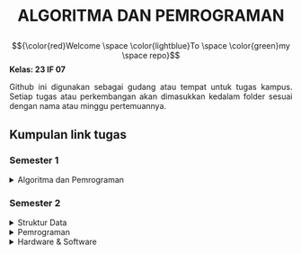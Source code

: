 # <P align=center>ALGORITMA DAN PEMROGRAMAN</P> #
$${\color{red}Welcome \space \color{lightblue}To \space \color{green}my \space repo}$$
<b>Kelas: 23 IF 07</b> <br>
<p style="text-align: justify">Github ini digunakan sebagai gudang atau tempat untuk tugas kampus. Setiap
tugas atau perkembangan akan dimasukkan kedalam folder sesuai dengan nama atau minggu pertemuannya.</p>


## Kumpulan link tugas ##
### Semester 1 ###
<details>
    <summary>Algoritma dan Pemrograman</summary> 
    
- [M2 - tugas lab   : Sisi miring segitiga](<Semester 1/M02Lab_Segitiga>)
- [M3 - tugas kelas : Notasi algoritma](<Semester 1/M3Kelas_Notasi>)
- [M3 - tugas lab   : Tabel menggunakan setw()](<Semester 1/M3Lab_Tabel>)
- [M4 - tugas kelas : Percabangan](<Semester 1/M4Kelas_Percabangan>)
- [M4 - tugas lab   : Angka terbesar](<Semester 1/M4Lab_AngkaTerbesar>)
- [M5 - tugas kelas : Angka prima](<Semester 1/M5Kelas_BilanganPrima>)
- [M5 - tugas lab   : Faktorial](<Semester 1/M5Lab_Faktorial>)
- [M6 - tugas lab   : Judul](<Semester 1/M6Lab_TabelJudul>)
- [M8 - tugas lab   : Palindrome](<Semester 1/M8Lab_Palindrome>)
- [M9 - tugas lab   : Putar Kalimat](<Semester 1/M9Lab_PutarKalimat>)
- [M10 - tugas lab  : Fungsi](<Semester 1/M10Lab_Fungsi>)

</details>

### Semester 2 ###
<details>
    <summary>Struktur Data</summary>

- [M01 - Array](<Semester 2/Struktur Data/M01Praktikum_1>)
- [M02 - Pointer](<Semester 2/Struktur Data/M02Praktikum_Pointer>)
- [M03 - Struct](<Semester 2/Struktur Data/M03Praktikum_Struct>)
- [M04 - Stack](<Semester 2/Struktur Data/M04Praktikum_Stack>)
- [M05 - Queue](<Semester 2/Struktur Data/M05Praktikum_Queue>)
- [M06 - Sort](<Semester 2/Struktur Data/M06Praktikum_Sort>)
</details>
<details>
    <summary>Pemrograman</summary>

</details>
<details>
    <summary>Hardware & Software</summary>

</details>
